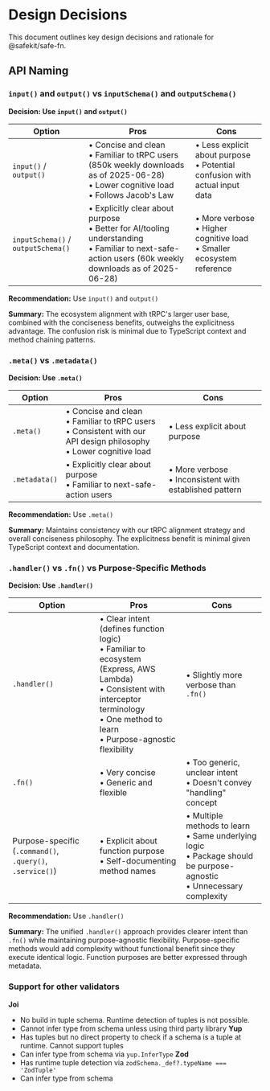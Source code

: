 # Design Decisions

This document outlines key design decisions and rationale for @safekit/safe-fn.

## API Naming

### `input()` and `output()` vs `inputSchema()` and `outputSchema()`

**Decision: Use `input()` and `output()`**

| Option                             | Pros                                                                                                                                                      | Cons                                                                          |
| ---------------------------------- | --------------------------------------------------------------------------------------------------------------------------------------------------------- | ----------------------------------------------------------------------------- |
| `input()` / `output()`             | • Concise and clean<br>• Familiar to tRPC users (850k weekly downloads as of 2025-06-28)<br>• Lower cognitive load<br>• Follows Jacob's Law               | • Less explicit about purpose<br>• Potential confusion with actual input data |
| `inputSchema()` / `outputSchema()` | • Explicitly clear about purpose<br>• Better for AI/tooling understanding<br>• Familiar to next-safe-action users (60k weekly downloads as of 2025-06-28) | • More verbose<br>• Higher cognitive load<br>• Smaller ecosystem reference    |

**Recommendation:** Use `input()` and `output()`

**Summary:** The ecosystem alignment with tRPC's larger user base, combined with the conciseness benefits, outweighs the explicitness advantage. The confusion risk is minimal due to TypeScript context and method chaining patterns.

### `.meta()` vs `.metadata()`

**Decision: Use `.meta()`**

| Option        | Pros                                                                                                                     | Cons                                                      |
| ------------- | ------------------------------------------------------------------------------------------------------------------------ | --------------------------------------------------------- |
| `.meta()`     | • Concise and clean<br>• Familiar to tRPC users<br>• Consistent with our API design philosophy<br>• Lower cognitive load | • Less explicit about purpose                             |
| `.metadata()` | • Explicitly clear about purpose<br>• Familiar to next-safe-action users                                                 | • More verbose<br>• Inconsistent with established pattern |

**Recommendation:** Use `.meta()`

**Summary:** Maintains consistency with our tRPC alignment strategy and overall conciseness philosophy. The explicitness benefit is minimal given TypeScript context and documentation.

### `.handler()` vs `.fn()` vs Purpose-Specific Methods

**Decision: Use `.handler()`**

| Option                                                    | Pros                                                                                                                                                                                             | Cons                                                                                                                       |
| --------------------------------------------------------- | ------------------------------------------------------------------------------------------------------------------------------------------------------------------------------------------------ | -------------------------------------------------------------------------------------------------------------------------- |
| `.handler()`                                              | • Clear intent (defines function logic)<br>• Familiar to ecosystem (Express, AWS Lambda)<br>• Consistent with interceptor terminology<br>• One method to learn<br>• Purpose-agnostic flexibility | • Slightly more verbose than `.fn()`                                                                                       |
| `.fn()`                                                   | • Very concise<br>• Generic and flexible                                                                                                                                                         | • Too generic, unclear intent<br>• Doesn't convey "handling" concept                                                       |
| Purpose-specific (`.command()`, `.query()`, `.service()`) | • Explicit about function purpose<br>• Self-documenting method names                                                                                                                             | • Multiple methods to learn<br>• Same underlying logic<br>• Package should be purpose-agnostic<br>• Unnecessary complexity |

**Recommendation:** Use `.handler()`

**Summary:** The unified `.handler()` approach provides clearer intent than `.fn()` while maintaining purpose-agnostic flexibility. Purpose-specific methods would add complexity without functional benefit since they execute identical logic. Function purposes are better expressed through metadata.

### Support for other validators

**Joi**

- No build in tuple schema. Runtime detection of tuples is not possible.
- Cannot infer type from schema unless using third party library
  **Yup**
- Has tuples but no direct property to check if a schema is a tuple at runtime. Cannot support tuples
- Can infer type from schema via `yup.InferType`
  **Zod**
- Has runtime tuple detection via `zodSchema._def?.typeName === 'ZodTuple'`
- Can infer type from schema
